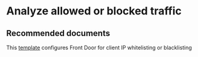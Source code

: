 <properties
    pageTitle="Analyze allowed or blocked traffic"
    description="Analyze allowed or blocked traffic"
    service="microsoft.afd"
    resource="afd"
    authors="jtwalters25"
    displayOrder=""
    selfHelpType="generic"
    supportTopicIds="32614239"
    resourceTags=""
    productPesIds="16611"
    cloudEnvironments="public"
/>

# Analyze allowed or blocked traffic

## **Recommended documents**
This [template](https://azure.microsoft.com/resources/templates/201-front-door-waf-clientip/) configures Front Door for client IP whitelisting or blacklisting<br>
